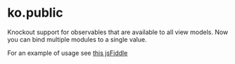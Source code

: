 ko.public
=========

Knockout support for observables that are available to all view models. Now you can bind multiple modules to a single value.

For an example of usage see [this jsFiddle](http://jsfiddle.net/amwmedia/4PKQS/ "ko.public example")